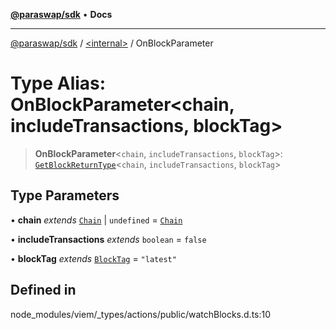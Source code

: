 [**@paraswap/sdk**](../../README.md) • **Docs**

***

[@paraswap/sdk](../../globals.md) / [\<internal\>](../README.md) / OnBlockParameter

# Type Alias: OnBlockParameter\<chain, includeTransactions, blockTag\>

> **OnBlockParameter**\<`chain`, `includeTransactions`, `blockTag`\>: [`GetBlockReturnType`](GetBlockReturnType.md)\<`chain`, `includeTransactions`, `blockTag`\>

## Type Parameters

• **chain** *extends* [`Chain`](Chain.md) \| `undefined` = [`Chain`](Chain.md)

• **includeTransactions** *extends* `boolean` = `false`

• **blockTag** *extends* [`BlockTag`](BlockTag.md) = `"latest"`

## Defined in

node\_modules/viem/\_types/actions/public/watchBlocks.d.ts:10
